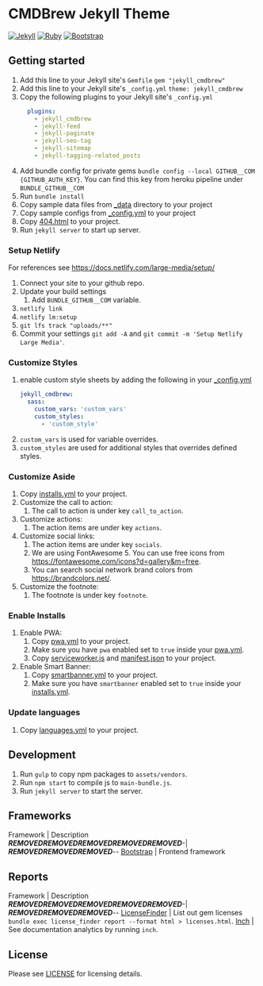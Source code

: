 # CMDBrew Jekyll Theme
[![Jekyll](https://img.shields.io/badge/Jekyll-4.0-%23CB0000)](https://jekyllrb.com/news/2019/08/20/jekyll-4-0-0-released/)
[![Ruby](https://img.shields.io/badge/Ruby->2.3-%23CB0000)](https://www.ruby-lang.org/en/news/2015/12/25/ruby-2-3-0-released/)
[![Bootstrap](https://img.shields.io/badge/Bootstrap-4.3.1-563D7C)](https://getbootstrap.com/)

## Getting started
1. Add this line to your Jekyll site's `Gemfile` `gem "jekyll_cmdbrew"`
1. Add this line to your Jekyll site's `_config.yml` `theme: jekyll_cmdbrew`
1. Copy the following plugins to your Jekyll site's `_config.yml`
    ```yaml
      plugins:
        - jekyll_cmdbrew
        - jekyll-feed
        - jekyll-paginate
        - jekyll-seo-tag
        - jekyll-sitemap
        - jekyll-tagging-related_posts
    ```
1. Add bundle config for private gems `bundle config --local GITHUB__COM {GITHUB_AUTH_KEY}`. You can find this key from heroku pipeline under `BUNDLE_GITHUB__COM`
1. Run `bundle install`
1. Copy sample data files from [_data](_data) directory to your project
1. Copy sample configs from [_config.yml](_config.yml) to your project
1. Copy [404.html](404.html) to your project.
1. Run `jekyll server` to start up server.

### Setup Netlify
For references see https://docs.netlify.com/large-media/setup/

1. Connect your site to your github repo.
1. Update your build settings
    1. Add `BUNDLE_GITHUB__COM` variable.
1. `netlify link`
1. `netlify lm:setup`
1. `git lfs track "uploads/**"`
1. Commit your settings `git add -A` and `git commit -m 'Setup Netlify Large Media'`.

### Customize Styles
1. enable custom style sheets by adding the following in your [_config.yml](_config.yml)
    ```yaml
    jekyll_cmdbrew:
      sass:
        custom_vars: 'custom_vars'
        custom_styles:
          - 'custom_style'
    ```
1. `custom_vars` is used for variable overrides.
1. `custom_styles` are used for additional styles that overrides defined styles.

### Customize Aside
1. Copy [installs.yml](_data/aside.yml) to your project.
1. Customize the call to action:
    1. The call to action is under key `call_to_action`.
1. Customize actions:
    1. The action items are under key `actions`.
1. Customize social links:
    1. The action items are under key `socials`.
    1. We are using FontAwesome 5. You can use free icons from https://fontawesome.com/icons?d=gallery&m=free.
    1. You can search social network brand colors from https://brandcolors.net/.
1. Customize the footnote:
    1. The footnote is under key `footnote`.

### Enable Installs
1. Enable PWA:
    1. Copy [pwa.yml](_data/pwa.yml) to your project.
    1. Make sure you have `pwa` enabled set to `true` inside your [pwa.yml](_data/pwa.yml).
    1. Copy [serviceworker.js](serviceworker.js) and [manifest.json](manifest.json) to your project.
1. Enable Smart Banner:
    1. Copy [smartbanner.yml](_data/smartbanner.yml) to your project.
    1. Make sure you have `smartbanner` enabled set to `true` inside your [installs.yml](_data/smartbanner.yml).

### Update languages
1. Copy [languages.yml](_data/languages.yml) to your project.

## Development
1. Run `gulp` to copy npm packages to `assets/vendors`.
1. Run `npm start` to compile js to `main-bundle.js`.
1. Run `jekyll server` to start the server.

## Frameworks
Framework       | Description
***REMOVED******REMOVED******REMOVED******REMOVED******REMOVED***-| ***REMOVED******REMOVED******REMOVED***--
[Bootstrap]     | Frontend framework

## Reports
Framework       | Description
***REMOVED******REMOVED******REMOVED******REMOVED******REMOVED***-| ***REMOVED******REMOVED******REMOVED***--
[LicenseFinder] | List out gem licenses `bundle exec license_finder report --format html > licenses.html`.
[Inch]          | See documentation analytics by running `inch`.

[Bootstrap]: https://img.shields.io/badge/Bootstrap-4.3.1-563D7C
[LicenseFinder]: https://github.com/pivotal/LicenseFinder
[Inch]: https://github.com/rrrene/inch

## License
Please see [LICENSE](LICENSE) for licensing details.

